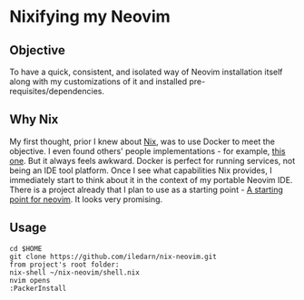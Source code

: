 Nixifying my Neovim
===================

## Objective

To have a quick, consistent, and isolated way of Neovim installation itself along with my customizations of it and installed pre-requisites/dependencies.

## Why Nix

My first thought, prior I knew about [Nix](https://nixos.org/guides/how-nix-works.html), was to use Docker to meet the objective.
I even found others' people implementations - for example, [this one](https://github.com/MashMB/nvim-ide).
But it always feels awkward. Docker is perfect for running services, not being an IDE tool platform.
Once I see what capabilities Nix provides, I immediately start to think about it in the context of my portable Neovim IDE.
There is a project already that I plan to use as a starting point - [A starting point for neovim](https://github.com/nvim-lua/kickstart.nvim).
It looks very promising.

## Usage

```
cd $HOME
git clone https://github.com/iledarn/nix-neovim.git
from project's root folder:
nix-shell ~/nix-neovim/shell.nix
nvim opens
:PackerInstall
```

